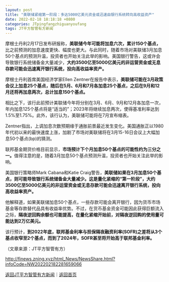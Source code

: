 ```yaml
---
layout: post
title: "美联储紧缩第一阶段：多达5000亿美元资金或迅速由银行系统转向高收益资产"
date: 2022-02-18 18:18:18 +0800
categories: JTpingfangzhiguanyoufang
tags: JT平方智管有方新闻
---
```

<p>摩根士丹利2月17日发布研报称，<strong>美联储今年可能将加息六次，累计150个基点，</strong>比之前预测的加息速度更快、幅度也更大。与此同时，随着市场对美联储3月加息50个基点的预测升温，投资者也开始关注此举的影响。美国银行警告，这或许会导致银行系统储备金大量减少，<strong>大约3500亿至5000亿美元的非运营资金或无息存款可能会迅速离开银行系统，投向高收益率资产。</strong></p>
 <p>摩根士丹利首席美国经济学家Ellen Zentner在报告中表示，<strong>美联储可能在3月政策会议上加息25个基点，随后在5月、6月和7月各加息25个基点，之后在9月和12月还将再加息两次，总计加息150个基点。</strong></p>
 <p>相比之下，该行此前预计美联储今年将分别在3月、6月、9月和12月各加息一次，年内加息125个基点将是“适当的”；2023年将继续加息两次，使得基准利率达到1.5%至1.75%。此外，该行认为，美联储可能将在7月宣布缩表。</p>
 <p>Zentner指出，上调加息次数预期缘于通胀前景最近发生变化。美国通胀正以1980年代初以来的最快速度上涨，加剧了市场对美联储将在3月15-16日会议上大幅加息50个基点(bp)的猜测。</p>
 <p>联邦基金期货价格目前显示，<strong>市场预计下个月加息50个基点的可能性约为三分之一。</strong>值得注意的是，随着3月加息50个基点预测升温，投资者也开始关注此举的影响。</p>
 <p>美国银行策略师Mark Cabana和Katie Craig警告，<strong>美联储如果在3月加息50个基点，则可能导致银行系统储备金大量减少。这是量化紧缩的“第一阶段”，大约3500亿至5000亿美元的非运营资金或无息存款可能会迅速离开银行系统，投向高收益率资产。</strong></p>
 <p>他解释道，如果美联储加息50个基点，一些存款可能会离开银行，因为货币市场基金等存款替代品具有收益率优势。不过，在货币基金资金可能因此获得巨额流入之际，<strong>隔夜逆回购余额也可能提高，在量化紧缩开始前，对隔夜逆回购的使用量可能达到2万亿美元。</strong></p>
 <p>该行预计，<strong>到2022年底，联邦基金利率与担保隔夜融资利率(SOFR)之差将从3个基点收窄至2个基点，而到了2024年，SOFR甚至将开始高于联邦基金利率。</strong></p><p class="em_media">（文章来源：JT平方智管有方）</p>

<http://finews.zning.xyz/html_News/NewsShare.html?infoCode=NW202202182281659066>

[返回JT平方智管有方新闻](//finews.withounder.com/category/JTpingfangzhiguanyoufang.html)｜[返回首页](//finews.withounder.com/)